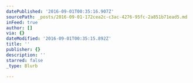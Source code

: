 ```yaml
---
datePublished: '2016-09-01T00:35:16.907Z'
sourcePath: _posts/2016-09-01-172cea2c-c3ac-4276-95fc-2a851b71ead5.md
inFeed: true
author: []
via: {}
dateModified: '2016-09-01T00:35:15.892Z'
title: ''
publisher: {}
description: ''
starred: false
_type: Blurb

---
```

